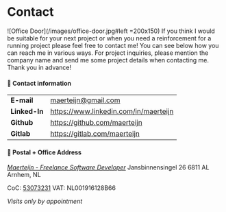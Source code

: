 # Contact

![Office Door](/images/office-door.jpg#left =200x150) If you think I would be suitable for your next project or when you need a reinforcement for a running project please feel free to contact me! You can see below how you can reach me in various ways. For project inquiries, please mention the company name and send me some project details when contacting me. Thank you in advance!

#### :email: Contact information
|                       |                                        |
| --------------------- | -------------------------------------- |
| **E-mail**            | maerteijn@gmail.com                    |
| **Linked-In**         | https://www.linkedin.com/in/maerteijn  |
| **Github**            | https://github.com/maerteijn           |
| **Gitlab**            | https://gitlab.com/maerteijn           |


#### :office: Postal + Office Address
[*Maerteijn - Freelance Software Developer*](https://goo.gl/maps/Pr3t1pmqjMt9Y3gaA)
Jansbinnensingel 26
6811 AL
Arnhem, NL

CoC: [53073231](https://www.kvk.nl/zoeken/?source=all&q=maerteijn)
VAT: NL001916128B66

*Visits only by appointment*